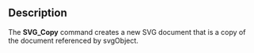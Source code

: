 <!-- -->## DescriptionThe **SVG\_Copy** command creates a new SVG document that is a copy of the document referenced by svgObject.